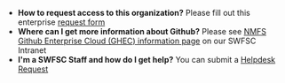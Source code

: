 <!--img src="https://github.com/SWFSC/.github/blob/0a09ab0a9c347e2ebe612d7f5a457b6d8bafa663/profile/noaa_fisheries_logoh.png" width="200" -->
<ul>
     <li><B>How to request access to this organization?</B> Please fill out this enterprise <a href="https://docs.google.com/forms/d/e/1FAIpQLScvWB-gTtQKlFPdyt3Y_H_oya9EW6Nj-56jsWJsxVdT8RJwHw/viewform">request form</a></li>
     <li><B>Where can I get more information about Github?</B> Please see <a href="https://sites.google.com/noaa.gov/inside-swfsc/home/technology/github" target="_blank">NMFS Github Enterprise Cloud (GHEC) information page</a> on our SWFSC Intranet</li>
      <li><B>I'm a SWFSC Staff and how do I get help?</B> You can submit a <a href="https://swfsc.noaa.gov/helpdesk" target="_blank">Helpdesk Request</a></li>
 </ul>
